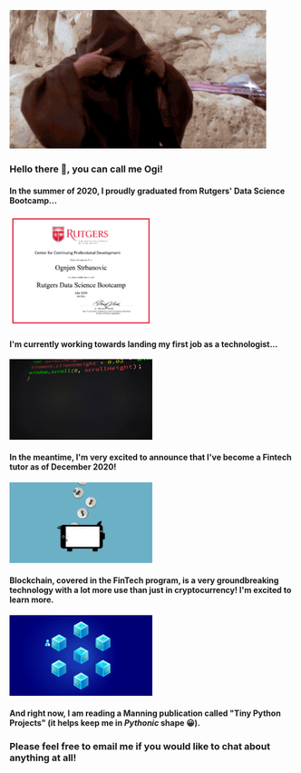 ![Hello there.](https://github.com/ognjenstrbanovic/ognjenstrbanovic/blob/main/hello_there.gif)
### Hello there 👋, you can call me Ogi!
#### In the summer of 2020, I proudly graduated from Rutgers' Data Science Bootcamp...

<img src="https://github.com/ognjenstrbanovic/ognjenstrbanovic/blob/main/O.Strbanovic%20Certificate.png" height="50%" width="50%">

#### I'm currently working towards landing my first job as a technologist...

<img src="https://github.com/ognjenstrbanovic/ognjenstrbanovic/blob/main/coding.gif?raw=true)" height="50%" width="50%">

#### In the meantime, I'm very excited to announce that I've become a Fintech tutor as of December 2020!

<img src="https://github.com/ognjenstrbanovic/ognjenstrbanovic/blob/main/fintech%20GIF.gif?raw=true" height="50%" width="50%">

#### Blockchain, covered in the FinTech program, is a very  groundbreaking technology with a lot more use than just in cryptocurrency! I'm excited to learn more.

<img src="https://github.com/ognjenstrbanovic/ognjenstrbanovic/blob/main/blockchain%20GIF.gif" height="50%" width="50%">

#### And right now, I am reading a Manning publication called "Tiny Python Projects" (it helps keep me in *Pythonic* shape 😀).
### Please feel free to email me if you would like to chat about anything at all!

<!--
**ognjenstrbanovic/ognjenstrbanovic** is a ✨ _special_ ✨ repository because its `README.md` (this file) appears on your GitHub profile.

Here are some ideas to get you started:

- 🔭 I’m currently working on ...
- 🌱 I’m currently learning ...
- 👯 I’m looking to collaborate on ...
- 🤔 I’m looking for help with ...
- 💬 Ask me about ...
- 📫 How to reach me: ...
- ⚡ Fun fact: ...
-->
